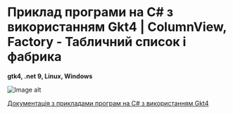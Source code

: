 # Приклад програми на С# з використанням Gkt4 | ColumnView, Factory - Табличний список і фабрика
<b>gtk4, .net 9, Linux, Windows</b> <br/>

![Image alt](https://accounting.org.ua/files/column_view_gtk4.gif)

[ Документація з прикладами програм на С# з використанням Gkt4 ](https://accounting.org.ua/watch/section/news/code-00000020)